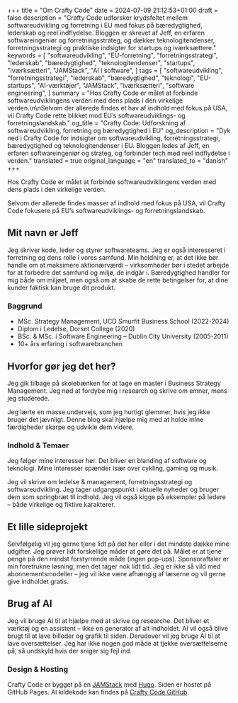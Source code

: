 +++
title = "Om Crafty Code"
date = 2024-07-09 21:12:53+01:00
draft = false
description = "Crafty Code udforsker krydsfeltet mellem softwareudvikling og forretning i EU med fokus på bæredygtighed, lederskab og reel indflydelse. Bloggen er skrevet af Jeff, en erfaren softwareingeniør og forretningsstrateg, og dækker teknologitendenser, forretningsstrategi og praktiske indsigter for startups og iværksættere."
keywords = [
    "softwareudvikling",
    "EU-forretning",
    "forretningsstrategi",
    "lederskab",
    "bæredygtighed",
    "teknologitendenser",
    "startups",
    "iværksætteri",
    "JAMStack",
    "AI i software",
]
tags = [
    "softwareudvikling",
    "forretningsstrategi",
    "lederskab",
    "bæredygtighed",
    "teknologi",
    "EU-startups",
    "AI-værktøjer",
    "JAMStack",
    "iværksætteri",
    "software engineering",
]
summary = "Hos Crafty Code er målet at forbinde softwareudviklingens verden med dens plads i den virkelige verden.\n\nSelvom der allerede findes et hav af indhold med fokus på USA, vil Crafty Code rette blikket mod EU’s softwareudviklings- og forretningslandskab."
og_title = "Crafty Code: Udforskning af softwareudvikling, forretning og bæredygtighed i EU"
og_description = "Dyk ned i Crafty Code for indsigter om softwareudvikling, forretningsstrategi, bæredygtighed og teknologitendenser i EU. Bloggen ledes af Jeff, en erfaren softwareingeniør og strateg, og forbinder tech med reel indflydelse i verden."
translated = true
original_language = "en"
translated_to = "danish"
+++

Hos Crafty Code er målet at forbinde softwareudviklingens verden med dens plads i den virkelige verden.

Selvom der allerede findes masser af indhold med fokus på USA, vil Crafty Code fokusere på EU’s softwareudviklings- og forretningslandskab.

## Mit navn er Jeff

Jeg skriver kode, leder og styrer softwareteams. Jeg er også interesseret i forretning og dens rolle i vores samfund. Min holdning er, at det ikke bør handle om at maksimere aktionærværdi – virksomheder bør i stedet arbejde for at forbedre det samfund og miljø, de indgår i. Bæredygtighed handler for mig både om miljøet, men også om at skabe de rette betingelser for, at dine kunder faktisk kan bruge dit produkt.

### Baggrund

- MSc. Strategy Management, UCD Smurfit Business School (2022-2024)
- Diplom i Ledelse, Dorset College (2020)
- BSc. & MSc. i Software Engineering – Dublin City University (2005-2011)
- 10+ års erfaring i softwarebranchen

## Hvorfor gør jeg det her?

Jeg gik tilbage på skolebænken for at tage en master i Business Strategy Management. Jeg nød at fordybe mig i research og skrive om emner, mens jeg studerede.

Jeg lærte en masse undervejs, som jeg hurtigt glemmer, hvis jeg ikke bruger det jævnligt. Denne blog skal hjælpe mig med at holde mine færdigheder skarpe og udvikle dem videre.

### Indhold & Temaer

Jeg følger mine interesser her. Det bliver en blanding af software og teknologi. Mine interesser spænder især over cykling, gaming og musik.

Jeg vil skrive om ledelse & management, forretningsstrategi og softwareudvikling. Jeg tager udgangspunkt i aktuelle nyheder og bruger dem som springbræt til indhold. Jeg vil også kigge på eksempler på ledere – både virkelige og fiktive karakterer.

## Et lille sideprojekt

Selvfølgelig vil jeg gerne tjene lidt på det her eller i det mindste dække mine udgifter. Jeg prøver lidt forskellige måder at gøre det på. Målet er at tjene penge på den mindst forstyrrende måde (ingen pop-ups). Sponsoraftaler er min foretrukne løsning, men det tager nok lidt tid. Jeg er ikke så vild med abonnementsmodeller – jeg vil ikke være afhængig af læserne og vil gerne give indholdet gratis.

## Brug af AI

Jeg vil bruge AI til at hjælpe med at skrive og researche. Det bliver et værktøj og en assistent – ikke en generator af alt indholdet. AI vil også blive brugt til at lave billeder og grafik til siden. Derudover vil jeg bruge AI til at lave oversættelser. Jeg har ikke nogen god måde at tjekke oversættelserne på, så undskyld hvis der sniger sig fejl ind.

### Design & Hosting

Crafty Code er bygget på en [JAMStack](https://jamstack.org/) med [Hugo](https://gohugo.io/). Siden er hostet på GitHub Pages. Al kildekode kan findes på [Crafty Code GitHub](https://github.com/Crafty-Code).